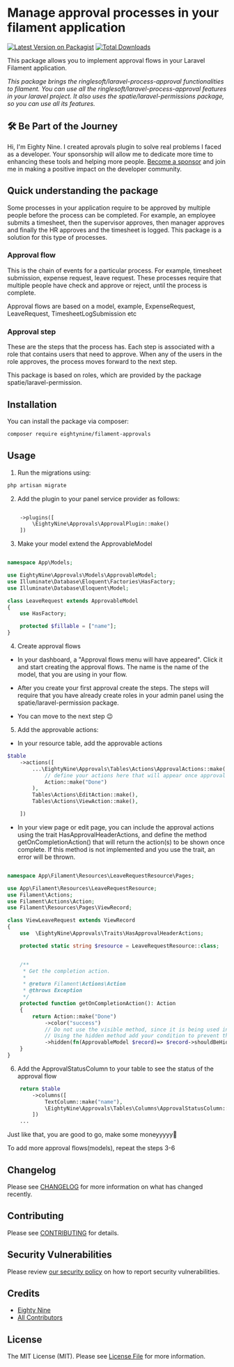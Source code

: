 # Manage approval processes in your filament application

[![Latest Version on Packagist](https://img.shields.io/packagist/v/eightynine/filament-approvals.svg?style=flat-square)](https://packagist.org/packages/eightynine/filament-approvals)
[![Total Downloads](https://img.shields.io/packagist/dt/eightynine/filament-approvals.svg?style=flat-square)](https://packagist.org/packages/eightynine/filament-approvals)

This package allows you to implement approval flows in your Laravel Filament application.

_This package brings the ringlesoft/laravel-process-approval functionalities to filament. You can use all the ringlesoft/laravel-process-approval features in your laravel project. It also uses the spatie/laravel-permissions package, so you can use all its features._

## 🛠️ Be Part of the Journey

Hi, I'm Eighty Nine. I created aprovals plugin to solve real problems I faced as a developer. Your sponsorship will allow me to dedicate more time to enhancing these tools and helping more people. [Become a sponsor](https://github.com/sponsors/eighty9nine) and join me in making a positive impact on the developer community.

## Quick understanding the package

Some processes in your application require to be approved by multiple people before the process can be completed. For example, an employee submits a timesheet, then the supervisor approves, then manager approves and finally the HR approves and the timesheet is logged.
This package is a solution for this type of processes.

### Approval flow

This is the chain of events for a particular process. For example, timesheet submission, expense request, leave request. These processes require that multiple people have check and approve or reject, until the process is complete.

Approval flows are based on a model, example, ExpenseRequest, LeaveRequest, TimesheetLogSubmission etc

### Approval step

These are the steps that the process has. Each step is associated with a role that contains users that need to approve. When any of the users in the role approves, the process moves forward to the next step.

This package is based on roles, which are provided by the package spatie/laravel-permission.

## Installation

You can install the package via composer:

```bash
composer require eightynine/filament-approvals
```

## Usage

1. Run the migrations using:

```bash
php artisan migrate
```

2. Add the plugin to your panel service provider as follows:

```php

    ->plugins([
        \EightyNine\Approvals\ApprovalPlugin::make()
    ])
```

3. Make your model extend the ApprovableModel

```php

namespace App\Models;

use EightyNine\Approvals\Models\ApprovableModel;
use Illuminate\Database\Eloquent\Factories\HasFactory;
use Illuminate\Database\Eloquent\Model;

class LeaveRequest extends ApprovableModel
{
    use HasFactory;

    protected $fillable = ["name"];
}

```

4. Create approval flows
- In your dashboard, a "Approval flows menu will have appeared". Click it and start creating the approval flows. The name is the name of the model, that you are using in your flow.

- After you create your first approval create the steps. The steps will require that you have already create roles in your admin panel using the spatie/laravel-permission package.

- You can move to the next step 😉

5. Add the approvable actions:

- In your resource table, add the approvable actions

```php
$table
    ->actions([
        ...\EightyNine\Approvals\Tables\Actions\ApprovalActions::make(
            // define your actions here that will appear once approval is completed
            Action::make("Done")
        ),
        Tables\Actions\EditAction::make(),
        Tables\Actions\ViewAction::make(),

    ])

```

- In your view page or edit page, you can include the approval actions using the trait HasApprovalHeaderActions, and define the method getOnCompletionAction() that will return the action(s) to be shown once complete. If this method is not implemented and you use the trait, an error will be thrown.

```php

namespace App\Filament\Resources\LeaveRequestResource\Pages;

use App\Filament\Resources\LeaveRequestResource;
use Filament\Actions;
use Filament\Actions\Action;
use Filament\Resources\Pages\ViewRecord;

class ViewLeaveRequest extends ViewRecord
{
    use  \EightyNine\Approvals\Traits\HasApprovalHeaderActions;

    protected static string $resource = LeaveRequestResource::class;


    /**
     * Get the completion action.
     *
     * @return Filament\Actions\Action
     * @throws Exception
     */
    protected function getOnCompletionAction(): Action
    {
        return Action::make("Done")
            ->color("success")
            // Do not use the visible method, since it is being used internally to show this action if the approval flow has been completed.
            // Using the hidden method add your condition to prevent the action from being performed more than once
            ->hidden(fn(ApprovableModel $record)=> $record->shouldBeHidden())
    }
}

```

6. Add the ApprovalStatusColumn to your table to see the status of the approval flow

```php
    return $table
        ->columns([
            TextColumn::make("name"),
            \EightyNine\Approvals\Tables\Columns\ApprovalStatusColumn::make("approvalStatus.status"),
        ])
    ...
```

Just like that, you are good to go, make some moneyyyyy🤑

To add more approval flows(models), repeat the steps 3-6

## Changelog

Please see [CHANGELOG](CHANGELOG.md) for more information on what has changed recently.

## Contributing

Please see [CONTRIBUTING](.github/CONTRIBUTING.md) for details.

## Security Vulnerabilities

Please review [our security policy](../../security/policy) on how to report security vulnerabilities.

## Credits

-   [Eighty Nine](https://github.com/eighty9nine)
-   [All Contributors](../../contributors)

## License

The MIT License (MIT). Please see [License File](LICENSE.md) for more information.
